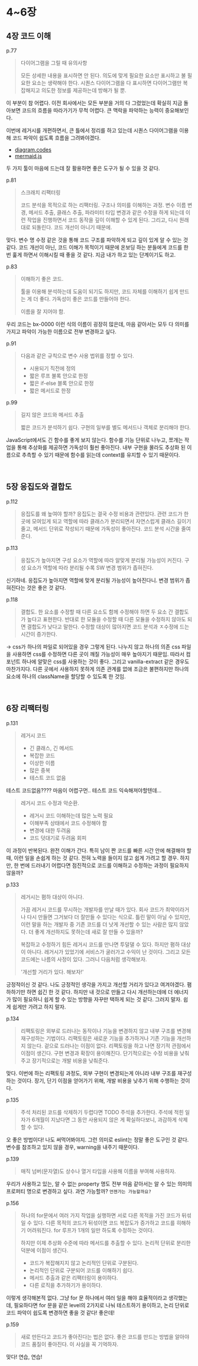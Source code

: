 # 4~6장

## 4장 코드 이해

p.77

> 다이어그램을 그릴 때 유의사항
>
> 모든 상세한 내용을 표시하면 안 된다. 의도에 맞게 필요한 요소만 표시하고 불 필요한 요소는 생략해야 한다. 시퀀스 다이어그램을 다 표시하면 다이어그램만 복잡해지고 의도한 정보를 제공하는데 방해가 될 뿐.

이 부분이 참 어렵다. 이전 회사에서는 모든 부분을 거의 다 그렸었는데 확실히 지금 돌아보면 코드의 흐름을 따라가기가 무척 어렵다. 큰 맥락을 파악하는 능력이 중요해보인다.

이번에 레거시를 개편하면서, 큰 틀에서 정리를 하고 있는데 시퀀스 다이어그램을 이용해 코드 파악이 쉽도록 흐름을 그려봐야겠다.

- [diagram.codes](https://playground.diagram.codes/)
- [mermaid.js](https://mermaid.js.org/)

두 가지 툴이 마음에 드는데 잘 활용하면 좋은 도구가 될 수 있을 것 같다.

p.81

> 스크래치 리팩터링
>
> 코드 분석을 목적으로 하는 리팩터링. 구조나 의미를 이해하는 과정. 변수 이름 변경, 메서드 추출, 클래스 추출, 파라미터 타입 변경과 같은 수정을 하게 되는데 이런 작업을 진행하면서 코드 동작을 깊이 이해할 수 있게 된다. 그리고, 다시 원래대로 되돌린다. 코드 개선이 아니기 때문에.

맞다. 변수 명 수정 같은 것을 통해 코드 구조를 파악하게 되고 깊이 있게 알 수 있는 것 같다. 코드 개선이 아닌, 코드 이해가 목적이기 때문에 온보딩 하는 분들에게 코드를 한 번 훑게 하면서 이해시킬 때 좋을 것 같다. 지금 내가 하고 있는 단계이기도 하고.

p.83

> 이해하기 좋은 코드.
>
> 툴을 이용해 분석하는데 도움이 되기도 하지만, 코드 자체를 이해하기 쉽게 만드는 게 더 좋다. 가독성이 좋은 코드를 만들어야 한다.
>
> 이름을 잘 지어야 함.

우리 코드는 bx-0000 이런 식의 이름이 굉장히 많은데, 마음 같아서는 모두 다 의미를 가지고 파악이 가능한 이름으로 전부 변경하고 싶다.

p.91

> 다음과 같은 규칙으로 변수 사용 법위를 정할 수 있다.
>
> - 시용되기 직전에 정의
> - 짧은 루프 불록 안으로 한정
> - 짧은 if-else 블록 안으로 한정
> - 짧은 메서드로 한정

p.99

> 길지 않은 코드와 메서드 추출
>
> 짧은 코드가 분석하기 쉽다. 구현의 일부를 별도 메서드나 객체로 분리해야 한다.

JavaScript에서도 긴 함수를 좋게 보지 않는다. 함수를 기능 단위로 나누고, 쪼개는 작업을 통해 추상화를 제공하면 가독성이 훨씬 좋아진다. 내부 구현을 몰라도 추상화 된 이름으로 추측할 수 있기 때문에 함수를 읽는데 context를 유지할 수 있기 때문이다.

<br/>

## 5장 응집도와 결합도

p.112

> 응집도를 왜 높여야 할까? 응집도는 결국 수정 비용과 관련있다. 관련 코드가 한 곳에 모여있게 되고 역할에 따라 클래스가 분리되면서 자연스럽게 클래스 길이기 줄고, 메서드 단위로 작성되기 때문에 가독성이 좋아진다. 코드 분석 시간을 줄여준다.

p.113

> 응집도가 높아지면 구성 요소가 역할에 따라 알맞게 분리될 가능성이 커진다. 구성 요소가 역할에 따라 분리될 수록 SW 변경 범위가 좁혀진다.

신기하네. 응집도가 높아지면 역할에 맞게 분리될 가능성이 높아진다니. 변경 범위가 좁혀진다는 것은 좋은 것 같다.

p.118

> 결합도. 한 요소를 수정할 때 다른 요소도 함께 수정해야 하면 두 요소 간 결합도가 높다고 표현한다. 반대로 한 모듈을 수정할 때 다른 모듈을 수정하지 않아도 되면 결합도가 낮다고 말한다. 수정할 대상이 많아지면 코드 분석과 ㅈ수정에 드는 시간이 증가한다.

-> css가 하나의 파일로 되어있을 경우 그렇게 된다. 나누지 않고 하나의 의존 css 파일을 사용하면 css를 수정하면 다른 곳이 깨질 가능성이 매우 높아지기 때문임. 따라서 컴포넌트 하나에 알맞은 css를 사용하는 것이 좋다. 그리고 vanilla-extract 같은 경우도 마찬가지다. 다른 곳에서 사용하지 못하게 의존 관계를 없애 조금은 불편하지만 하나의 요소에 하나의 className을 할당할 수 있도록 한 것임.

<br/>

## 6장 리팩터링

p.131

> 레거시 코드
>
> - 긴 클래스, 긴 메서드
> - 복잡한 코드
> - 이상한 이름
> - 많은 중복
> - 테스트 코드 없음

테스트 코드없음???? 마음이 어렵구먼.. 테스트 코드 익숙해져야할텐데…

> 레거시 코드 수정과 악순환.
>
> - 레거시 코드 이해하는데 많은 노력 필요
> - 이해부족 상태에서 코드 수정해야 함
> - 변경에 대한 두려움
> - 코드 덧대기로 두려움 회피

이 과정이 반복된다. 완전 이해가 간다. 특히 남이 짠 코드를 빠른 시간 안에 해결해야 할 때, 이런 일을 손쉽게 하는 것 같다. 전혀 노력을 들이지 않고 쉽게 가려고 할 경우. 하지만, 한 번에 드러내기 어렵다면 점진적으로 코드를 이해하고 수정하는 과정이 필요하지 않을까?

p.133

> 레거시는 폄하 대상이 아니다.
>
> 가끔 레거시 코드를 무시하는 개발자를 만날 때가 있다. 회사 코드가 최악이라거나 다시 만들면 그거보다 더 잘만들 수 있다는 식으로. 틀린 말이 아닐 수 있지만, 이런 말을 하는 개발자 중 기존 코드를 더 낫게 개선할 수 있는 사람은 많지 않았다. 더 좋게 개선하지도 못하는데 새로 잘 만들 수 있을까?
>
> 복잡하고 수정하기 힘든 레거시 코드를 만나면 투덜댈 수 있다. 하지만 폄하 대상이 아니다. 레거시가 있었기에 서비스가 굴러가고 수익이 난 것이다. 그리고 모든 코드에는 나름의 사정이 있다. 그러니 다음처럼 생각해보자.
>
> '개선할 거리가 있다. 해보자!'

긍정적이신 것 같다. 나도 긍정적인 생각을 가지고 개선할 거리가 있다고 여겨야겠다. 폄하하기만 하면 쉽긴 한 것 같다. 하지만 내 것으로 만들고 다시 개선하는데에 더 에너지가 많이 필요하니 쉽게 할 수 있는 방향을 자꾸만 택하게 되는 것 같다. 그러지 말자. 쉽게 쉽게만 가려고 하지 말자.

p.134

> 리팩토링은 외부로 드러나는 동작이나 기능을 변경하지 않고 내부 구조를 변경해 재구성하는 기법이다. 리팩토링은 새로운 기능을 추가하거나 기존 기능을 개선하지 않는다. 겉으로 드러나는 이점이 없다. 리팩토링을 하고 나면 장기적 관점에서 이점이 생긴다. 구현 변경과 확장이 용이해진다. 단기적으로는 수정 비용을 낮춰주고 장기적으로는 개발 비용을 낮춰준다.

맞다. 이번에 하는 리팩토링 과정도, 외부 구현이 변경되는게 아니라 내부 구조를 재구성 하는 것이다. 장기, 단기 이점을 얻어가기 위해, 개발 비용을 낮추기 위해 수행하는 것이다.

p.135

> 주석 처리된 코드를 삭제하기 두렵다면 TODO 주석을 추가한다. 주석에 적힌 일자가 6개월이 지났다면 그 동안 사용되지 않은 게 확실하다보니, 과감하게 삭제할 수 있다.

오 좋은 방법이다! 나도 써먹어봐야지. 그런 의미로 eslint는 정말 좋은 도구인 것 같다. 변수를 참조하고 있지 않을 경우, warning을 내주기 때문이다.

p.139

> 매직 넘버(문자열)도 상수나 열거 타입을 사용해 이름을 부여해 사용하자.

우리가 사용하고 있는, 알 수 없는 property 명도 전부 마음 같아서는 알 수 있는 의미의 프로퍼티 명으로 변경하고 싶다. 과연 가능할까? `언젠가는 가능할까요?`

p.156

> 하나의 for문에서 여러 가지 작업을 실행하면 서로 다른 목적을 가진 코드가 뒤섞일 수 있다. 다른 목적의 코드가 뒤섞이면 코드 복잡도가 증가하고 코드를 히해하기 어려워진다. for 루프가 1개의 일만 하도록 수정하는 것이다.
>
> 하지만 이제 추상화 수준에 따라 메서드를 추출할 수 있다. 논리적 단위로 분리한 덕분에 이점이 생긴다.
>
> - 코드가 복잡해지지 않고 논리적인 단위로 구분된다.
> - 논리적인 단위로 구분되어 코드를 이해하기 쉽다.
> - 메서드 추출과 같은 리팩터링이 용이하다.
> - 다른 로직을 추가하기가 용이하다.

이렇게 생각해본적 없다. 그냥 for 문 하나에서 여러 일을 해야 효율적이라고 생각했는데, 필요하다면 for 문을 같은 level의 2가지로 나눠 테스트하기 용이하고, 논리 단위로 코드 파악이 쉽도록 변경하면 좋을 것 같다! 좋은데!

p.159

> 새로 만든다고 코드가 좋아진다는 법은 없다. 좋은 코드를 만드는 방법을 알아야 코드 품질이 좋아진다. 이 사실을 꼭 기억하자.

맞다! 연습, 연습!

